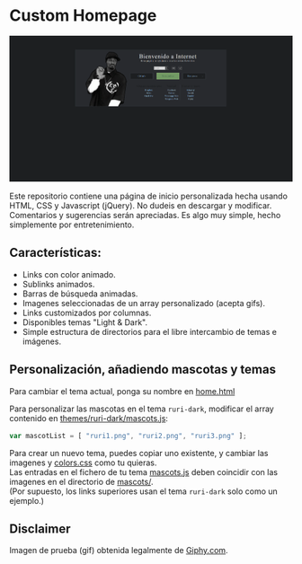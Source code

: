 Custom Homepage
==

![alt tag](screenshots/preview.png "Vista previa de la página")

Este repositorio contiene una página de inicio personalizada hecha usando HTML, CSS y Javascript (jQuery). No dudeis en descargar y modificar. Comentarios y sugerencias serán apreciadas. Es algo muy simple, hecho simplemente por entretenimiento.

Características:
----
* Links con color animado.
* Sublinks animados.
* Barras de búsqueda animadas.
* Imagenes seleccionadas de un array personalizado (acepta gifs).
* Links customizados por columnas.
* Disponibles temas "Light & Dark".
* Simple estructura de directorios para el libre intercambio de temas e imágenes.

Personalización, añadiendo mascotas y temas
----
Para cambiar el tema actual, ponga su nombre en [home.html](home.html#L15-17)

Para personalizar las mascotas en el tema `ruri-dark`, modificar el array contenido en [themes/ruri-dark/mascots.js](themes/ruri-dark/mascots.js):
```javascript
var mascotList = [ "ruri1.png", "ruri2.png", "ruri3.png" ];
```

Para crear un nuevo tema, puedes copiar uno existente, y cambiar las imagenes y [colors.css](themes/ruri-dark/colors.css) como tu quieras.  
Las entradas en el fichero de tu tema [mascots.js](themes/ruri-dark/mascots.js) deben coincidir con las imagenes en el directorio de [mascots/](themes/ruri-dark/mascots/).  
(Por supuesto, los links superiores usan el tema `ruri-dark` solo como un ejemplo.)

Disclaimer
----
Imagen de prueba (gif) obtenida legalmente de [Giphy.com](https://giphy.com).
